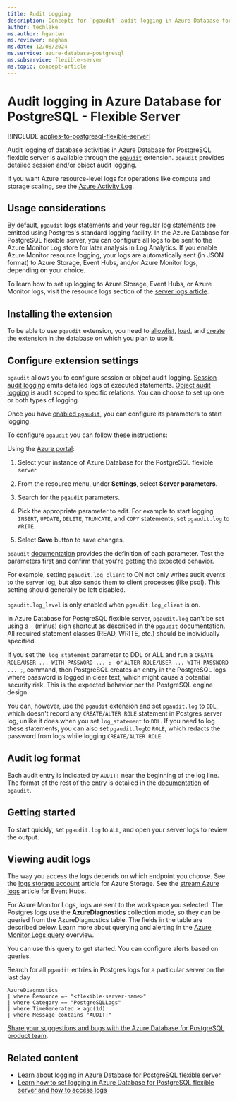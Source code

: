 ```yaml
---
title: Audit Logging
description: Concepts for `pgaudit` audit logging in Azure Database for PostgreSQL - Flexible Server.
author: techlake
ms.author: hganten
ms.reviewer: maghan
ms.date: 12/08/2024
ms.service: azure-database-postgresql
ms.subservice: flexible-server
ms.topic: concept-article
---
```


# Audit logging in Azure Database for PostgreSQL - Flexible Server

[!INCLUDE [applies-to-postgresql-flexible-server](~/reusable-content/ce-skilling/azure/includes/postgresql/includes/applies-to-postgresql-flexible-server.md)]

Audit logging of database activities in Azure Database for PostgreSQL flexible server is available through the [`pgaudit`](https://www.pgaudit.org/) extension. `pgaudit` provides detailed session and/or object audit logging.

If you want Azure resource-level logs for operations like compute and storage scaling, see the [Azure Activity Log](/azure/azure-monitor/essentials/platform-logs-overview).

## Usage considerations

By default, `pgaudit` logs statements and your regular log statements are emitted using Postgres's standard logging facility. In the Azure Database for PostgreSQL flexible server, you can configure all logs to be sent to the Azure Monitor Log store for later analysis in Log Analytics. If you enable Azure Monitor resource logging, your logs are automatically sent (in JSON format) to Azure Storage, Event Hubs, and/or Azure Monitor logs, depending on your choice.

To learn how to set up logging to Azure Storage, Event Hubs, or Azure Monitor logs, visit the resource logs section of the [server logs article](concepts-logging.md).

## Installing the extension

To be able to use `pgaudit` extension, you need to [allowlist](../extensions/how-to-allow-extensions.md#allow-extensions), [load](../extensions/how-to-allow-extensions.md#load-libraries), and [create](../extensions/how-to-allow-extensions.md#create-extensions) the extension in the database on which you plan to use it.

## Configure extension settings

`pgaudit` allows you to configure session or object audit logging. [Session audit logging](https://github.com/`pgaudit`/`pgaudit`/blob/master/README.md#session-audit-logging) emits detailed logs of executed statements. [Object audit logging](https://github.com/`pgaudit`/`pgaudit`/blob/master/README.md#object-audit-logging) is audit scoped to specific relations. You can choose to set up one or both types of logging.

Once you have [enabled `pgaudit`](#installing-the-extension), you can configure its parameters to start logging.

To configure `pgaudit` you can follow these instructions:

Using the [Azure portal](https://portal.azure.com):

   1. Select your instance of Azure Database for the PostgreSQL flexible server.

   1. From the resource menu, under **Settings**, select **Server parameters**.

   1. Search for the `pgaudit` parameters.

   1. Pick the appropriate parameter to edit. For example to start logging `INSERT`, `UPDATE`, `DELETE`, `TRUNCATE`, and `COPY` statements, set `pgaudit.log` to `WRITE`.

   1. Select **Save** button to save changes.

`pgaudit` [documentation](https://github.com/`pgaudit`/`pgaudit`/blob/master/README.md#settings) provides the definition of each parameter. Test the parameters first and confirm that you're getting the expected behavior.

For example, setting `pgaudit.log_client` to ON not only writes audit events to the server log, but also sends them to client processes (like psql). This setting should generally be left disabled. <br> <br>
`pgaudit.log_level` is only enabled when `pgaudit.log_client` is on.

In Azure Database for PostgreSQL flexible server, `pgaudit.log` can't be set using a `-` (minus) sign shortcut as described in the `pgaudit` documentation. All required statement classes (READ, WRITE, etc.) should be individually specified.

If you set the` log_statement` parameter to DDL or ALL and run a `CREATE ROLE/USER ... WITH PASSWORD ... ; ` or `ALTER ROLE/USER ... WITH PASSWORD ... ;`, command, then PostgreSQL creates an entry in the PostgreSQL logs where password is logged in clear text, which might cause a potential security risk. This is the expected behavior per the PostgreSQL engine design.

You can, however, use the `pgaudit` extension and set `pgaudit.log` to `DDL`, which doesn't record any `CREATE/ALTER ROLE` statement in Postgres server log, unlike it does when you set `log_statement` to `DDL`. If you need to log these statements, you can also set `pgaudit.log`to `ROLE`, which redacts the password from logs while logging `CREATE/ALTER ROLE`.

## Audit log format

Each audit entry is indicated by `AUDIT:` near the beginning of the log line. The format of the rest of the entry is detailed in the [documentation](https://github.com/`pgaudit`/`pgaudit`/blob/master/README.md#format) of `pgaudit`.

## Getting started

To start quickly, set `pgaudit.log` to `ALL`, and open your server logs to review the output.

## Viewing audit logs

The way you access the logs depends on which endpoint you choose. See the [logs storage account](/azure/azure-monitor/essentials/resource-logs#send-to-azure-storage) article for Azure Storage. See the [stream Azure logs](/azure/azure-monitor/essentials/resource-logs#send-to-azure-event-hubs) article for Event Hubs.

For Azure Monitor Logs, logs are sent to the workspace you selected. The Postgres logs use the **AzureDiagnostics** collection mode, so they can be queried from the AzureDiagnostics table. The fields in the table are described below. Learn more about querying and alerting in the [Azure Monitor Logs query](/azure/azure-monitor/logs/log-query-overview) overview.

You can use this query to get started. You can configure alerts based on queries.

Search for all `pgaudit` entries in Postgres logs for a particular server on the last day

```kusto
AzureDiagnostics
| where Resource =~ "<flexible-server-name>"
| where Category == "PostgreSQLLogs"
| where TimeGenerated > ago(1d)
| where Message contains "AUDIT:"
```

[Share your suggestions and bugs with the Azure Database for PostgreSQL product team](https://aka.ms/pgfeedback).

## Related content

- [Learn about logging in Azure Database for PostgreSQL flexible server](concepts-logging.md)
- [Learn how to set logging in Azure Database for PostgreSQL flexible server and how to access logs](how-to-configure-and-access-logs.md)
